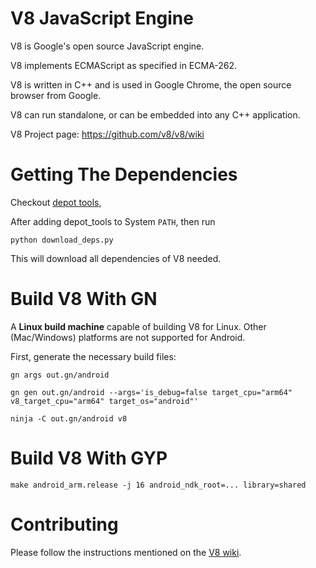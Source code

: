 V8 JavaScript Engine
=============

V8 is Google's open source JavaScript engine.

V8 implements ECMAScript as specified in ECMA-262.

V8 is written in C++ and is used in Google Chrome, the open source
browser from Google.

V8 can run standalone, or can be embedded into any C++ application.

V8 Project page: https://github.com/v8/v8/wiki


Getting The Dependencies
=============

Checkout [depot tools](http://www.chromium.org/developers/how-tos/install-depot-tools), 

After adding depot_tools to System `PATH`, then run

```
python download_deps.py
```

This will download all dependencies of V8 needed.

Build V8 With GN
============

A **Linux build machine** capable of building V8 for Linux. Other (Mac/Windows) platforms are not supported for Android.

First, generate the necessary build files:

```
gn args out.gn/android
```


```
gn gen out.gn/android --args='is_debug=false target_cpu="arm64" v8_target_cpu="arm64" target_os="android"'
```

```
ninja -C out.gn/android v8
```

Build V8 With GYP
============

```
make android_arm.release -j 16 android_ndk_root=... library=shared
```

Contributing
=============

Please follow the instructions mentioned on the
[V8 wiki](https://github.com/v8/v8/wiki/Contributing).
